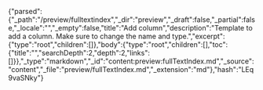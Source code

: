 {"parsed":{"_path":"/preview/fulltextindex","_dir":"preview","_draft":false,"_partial":false,"_locale":"","_empty":false,"title":"Add column","description":"Template to add a column. Make sure to change the name and type.","excerpt":{"type":"root","children":[]},"body":{"type":"root","children":[],"toc":{"title":"","searchDepth":2,"depth":2,"links":[]}},"_type":"markdown","_id":"content:preview:fullTextIndex.md","_source":"content","_file":"preview/fullTextIndex.md","_extension":"md"},"hash":"LEq9vaSNky"}